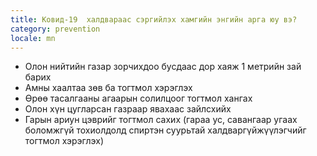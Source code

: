 ```yaml
---
title: Ковид-19  халдвараас сэргийлэх хамгийн энгийн арга юу вэ?
category: prevention
locale: mn
---
```


*   Олон нийтийн газар зорчихдоо бусдаас дор хаяж 1 метрийн зай барих
*   Амны хаалтаа зөв ба тогтмол хэрэглэх
*   Өрөө тасалгааны агаарын солилцоог тогтмол хангах 
*   Олон хүн цугларсан газраар явахаас зайлсхийх
*   Гарын ариун цэврийг тогтмол сахих (гараа ус, савангаар угаах боломжгүй тохиолдолд спиртэн суурьтай халдваргүйжүүлэгчийг тогтмол хэрэглэх)
